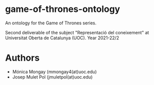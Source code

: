 # game-of-thrones-ontology
An ontology for the Game of Thrones series.

Second deliverable of the subject "Representació del coneixement" at Universitat Oberta de Catalunya (UOC).
Year 2021-22/2

# Authors
- Mónica Mongay (mmongay4(at)uoc.edu)
- Josep Mulet Pol (jmuletpol(at)uoc.edu)
